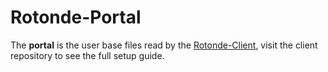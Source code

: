 # Rotonde-Portal

The **portal** is the user base files read by the [Rotonde-Client](https://github.com/Rotonde/rotonde-client), visit the client repository to see the full setup guide.
